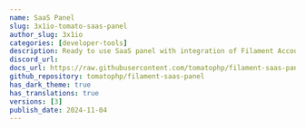 ```yaml
---
name: SaaS Panel
slug: 3x1io-tomato-saas-panel
author_slug: 3x1io
categories: [developer-tools]
description: Ready to use SaaS panel with integration of Filament Accounts Builder and JetStream teams
discord_url:
docs_url: https://raw.githubusercontent.com/tomatophp/filament-saas-panel/master/README.md
github_repository: tomatophp/filament-saas-panel
has_dark_theme: true
has_translations: true
versions: [3]
publish_date: 2024-11-04
---
```

